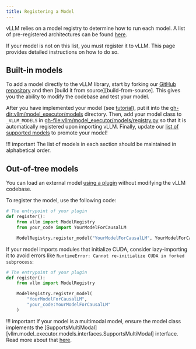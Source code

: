 ```yaml
---
title: Registering a Model
---
```


vLLM relies on a model registry to determine how to run each model.
A list of pre-registered architectures can be found [here](../../models/supported_models.md).

If your model is not on this list, you must register it to vLLM.
This page provides detailed instructions on how to do so.

## Built-in models

To add a model directly to the vLLM library, start by forking our [GitHub repository](https://github.com/vllm-project/vllm) and then [build it from source][build-from-source].
This gives you the ability to modify the codebase and test your model.

After you have implemented your model (see [tutorial](basic.md)), put it into the <gh-dir:vllm/model_executor/models> directory.
Then, add your model class to `_VLLM_MODELS` in <gh-file:vllm/model_executor/models/registry.py> so that it is automatically registered upon importing vLLM.
Finally, update our [list of supported models](../../models/supported_models.md) to promote your model!

!!! important
    The list of models in each section should be maintained in alphabetical order.

## Out-of-tree models

You can load an external model [using a plugin](../../design/plugin_system.md) without modifying the vLLM codebase.

To register the model, use the following code:

```python
# The entrypoint of your plugin
def register():
    from vllm import ModelRegistry
    from your_code import YourModelForCausalLM

    ModelRegistry.register_model("YourModelForCausalLM", YourModelForCausalLM)
```

If your model imports modules that initialize CUDA, consider lazy-importing it to avoid errors like `RuntimeError: Cannot re-initialize CUDA in forked subprocess`:

```python
# The entrypoint of your plugin
def register():
    from vllm import ModelRegistry

    ModelRegistry.register_model(
        "YourModelForCausalLM",
        "your_code:YourModelForCausalLM"
    )
```

!!! important
    If your model is a multimodal model, ensure the model class implements the [SupportsMultiModal][vllm.model_executor.models.interfaces.SupportsMultiModal] interface.
    Read more about that [here](multimodal.md).
